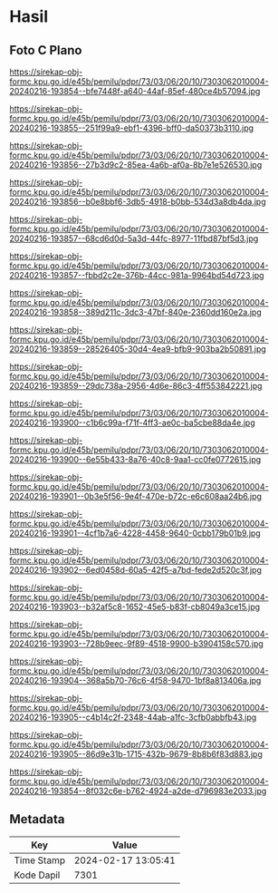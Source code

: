 # Hasil

## Foto C Plano

https://sirekap-obj-formc.kpu.go.id/e45b/pemilu/pdpr/73/03/06/20/10/7303062010004-20240216-193854--bfe7448f-a640-44af-85ef-480ce4b57094.jpg

https://sirekap-obj-formc.kpu.go.id/e45b/pemilu/pdpr/73/03/06/20/10/7303062010004-20240216-193855--251f99a9-ebf1-4396-bff0-da50373b3110.jpg

https://sirekap-obj-formc.kpu.go.id/e45b/pemilu/pdpr/73/03/06/20/10/7303062010004-20240216-193856--27b3d9c2-85ea-4a6b-af0a-8b7e1e526530.jpg

https://sirekap-obj-formc.kpu.go.id/e45b/pemilu/pdpr/73/03/06/20/10/7303062010004-20240216-193856--b0e8bbf6-3db5-4918-b0bb-534d3a8db4da.jpg

https://sirekap-obj-formc.kpu.go.id/e45b/pemilu/pdpr/73/03/06/20/10/7303062010004-20240216-193857--68cd6d0d-5a3d-44fc-8977-11fbd87bf5d3.jpg

https://sirekap-obj-formc.kpu.go.id/e45b/pemilu/pdpr/73/03/06/20/10/7303062010004-20240216-193857--fbbd2c2e-376b-44cc-981a-9964bd54d723.jpg

https://sirekap-obj-formc.kpu.go.id/e45b/pemilu/pdpr/73/03/06/20/10/7303062010004-20240216-193858--389d211c-3dc3-47bf-840e-2360dd160e2a.jpg

https://sirekap-obj-formc.kpu.go.id/e45b/pemilu/pdpr/73/03/06/20/10/7303062010004-20240216-193859--28526405-30d4-4ea9-bfb9-903ba2b50891.jpg

https://sirekap-obj-formc.kpu.go.id/e45b/pemilu/pdpr/73/03/06/20/10/7303062010004-20240216-193859--29dc738a-2956-4d6e-86c3-4ff553842221.jpg

https://sirekap-obj-formc.kpu.go.id/e45b/pemilu/pdpr/73/03/06/20/10/7303062010004-20240216-193900--c1b6c99a-f71f-4ff3-ae0c-ba5cbe88da4e.jpg

https://sirekap-obj-formc.kpu.go.id/e45b/pemilu/pdpr/73/03/06/20/10/7303062010004-20240216-193900--6e55b433-8a76-40c8-9aa1-cc0fe0772615.jpg

https://sirekap-obj-formc.kpu.go.id/e45b/pemilu/pdpr/73/03/06/20/10/7303062010004-20240216-193901--0b3e5f56-9e4f-470e-b72c-e6c608aa24b6.jpg

https://sirekap-obj-formc.kpu.go.id/e45b/pemilu/pdpr/73/03/06/20/10/7303062010004-20240216-193901--4cf1b7a6-4228-4458-9640-0cbb179b01b9.jpg

https://sirekap-obj-formc.kpu.go.id/e45b/pemilu/pdpr/73/03/06/20/10/7303062010004-20240216-193902--6ed0458d-60a5-42f5-a7bd-fede2d520c3f.jpg

https://sirekap-obj-formc.kpu.go.id/e45b/pemilu/pdpr/73/03/06/20/10/7303062010004-20240216-193903--b32af5c8-1652-45e5-b83f-cb8049a3ce15.jpg

https://sirekap-obj-formc.kpu.go.id/e45b/pemilu/pdpr/73/03/06/20/10/7303062010004-20240216-193903--728b9eec-9f89-4518-9900-b3904158c570.jpg

https://sirekap-obj-formc.kpu.go.id/e45b/pemilu/pdpr/73/03/06/20/10/7303062010004-20240216-193904--368a5b70-76c6-4f58-9470-1bf8a813406a.jpg

https://sirekap-obj-formc.kpu.go.id/e45b/pemilu/pdpr/73/03/06/20/10/7303062010004-20240216-193905--c4b14c2f-2348-44ab-a1fc-3cfb0abbfb43.jpg

https://sirekap-obj-formc.kpu.go.id/e45b/pemilu/pdpr/73/03/06/20/10/7303062010004-20240216-193905--86d9e31b-1715-432b-9679-8b8b6f83d883.jpg

https://sirekap-obj-formc.kpu.go.id/e45b/pemilu/pdpr/73/03/06/20/10/7303062010004-20240216-193854--8f032c6e-b762-4924-a2de-d796983e2033.jpg


## Metadata

| Key        | Value               |
| ---------- | ------------------- |
| Time Stamp | 2024-02-17 13:05:41 |
| Kode Dapil | 7301                |



